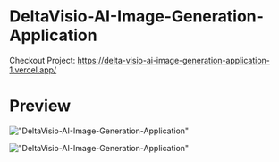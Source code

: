 # DeltaVisio-AI-Image-Generation-Application

Checkout Project: 
https://delta-visio-ai-image-generation-application-1.vercel.app/

# Preview

!["DeltaVisio-AI-Image-Generation-Application"](server/src/assets/1.png)

!["DeltaVisio-AI-Image-Generation-Application"](server/src/assets/2.png)
